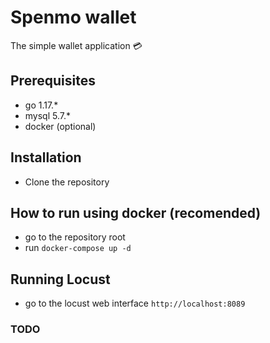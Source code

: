 # Spenmo wallet
The simple wallet application 💳

## Prerequisites
- go 1.17.*
- mysql 5.7.*
- docker (optional)

## Installation
- Clone the repository

## How to run using docker (recomended)
- go to the repository root
- run `docker-compose up -d`

## Running Locust
- go to the locust web interface
  `http://localhost:8089`

### TODO